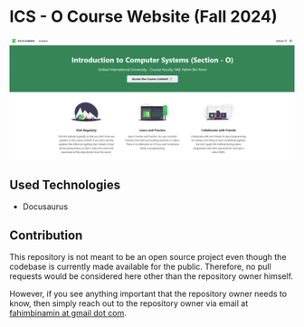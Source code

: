 # ICS - O Course Website (Fall 2024)

![Banner](./static/img/banner.png)

## Used Technologies

- Docusaurus

## Contribution

This repository is not meant to be an open source project even though the codebase is currently made available for the public. Therefore, no pull requests would be considered here other than the repository owner himself.

However, if you see anything important that the repository owner needs to know, then simply reach out to the repository owner via email at [fahimbinamin at gmail dot com](mailto:fahimbinamin@gmail.com).